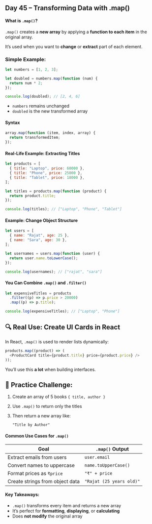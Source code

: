 ## Day 45 – Transforming Data with .map()

#### What is `.map()`?

`.map()` creates a **new array** by applying a **function to each item** in the original array.

It’s used when you want to **change** or **extract** part of each element.

### Simple Example:

```js
let numbers = [1, 2, 3];

let doubled = numbers.map(function (num) {
  return num * 2;
});

console.log(doubled); // [2, 4, 6]
```

- `numbers` remains unchanged
- `doubled` is the new transformed array

#### Syntax

```js
array.map(function (item, index, array) {
  return transformedItem;
});
```

#### Real-Life Example: Extracting Titles

```js
let products = [
  { title: "Laptop", price: 60000 },
  { title: "Phone", price: 25000 },
  { title: "Tablet", price: 18000 },
];

let titles = products.map(function (product) {
  return product.title;
});

console.log(titles); // ["Laptop", "Phone", "Tablet"]
```

#### Example: Change Object Structure

```js
let users = [
  { name: "Rajat", age: 25 },
  { name: "Sara", age: 30 },
];

let usernames = users.map(function (user) {
  return user.name.toLowerCase();
});

console.log(usernames); // ["rajat", "sara"]
```

#### You Can Combine `.map()` and `.filter()`

```js
let expensiveTitles = products
  .filter((p) => p.price > 20000)
  .map((p) => p.title);

console.log(expensiveTitles); // ["Laptop", "Phone"]
```

## 🔍 Real Use: Create UI Cards in React

In React, `.map()` is used to render lists dynamically:

```js
products.map((product) => (
  <ProductCard title={product.title} price={product.price} />
));
```

You’ll use this **a lot** when building interfaces.

## 🔸 Practice Challenge:

1. Create an array of 5 books `{ title, author }`
2. Use `.map()` to return only the titles
3. Then return a new array like:

   `"Title by Author"`

#### Common Use Cases for `.map()`

| Goal                            | `.map()` Output          |
| ------------------------------- | ------------------------ |
| Extract emails from users       | `user.email`             |
| Convert names to uppercase      | `name.toUpperCase()`     |
| Format prices as `₹price`       | `"₹" + price`            |
| Create strings from object data | `"Rajat (25 years old)"` |

#### Key Takeaways:

- `.map()` transforms every item and returns a new array
- It’s perfect for **formatting**, **displaying**, or **calculating**
- Does **not modify** the original array
